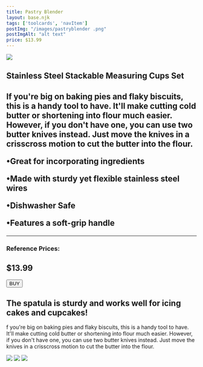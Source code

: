 ```yaml
---
title: Pastry Blender
layout: base.njk
tags: ['toolcards', 'navItem']
postImg: "/images/pastryblender .png"
postImgAlt: "alt text"
price: $13.99 
---
```

<section class="tool_container">
       <img src ="/images/blender.jpg">
      <div class="text">
        <h1>Stainless Steel Stackable Measuring Cups Set<h1>
        <p>If you're big on baking pies and flaky biscuits, this is a handy tool to have. It'll make cutting cold butter or shortening into flour much easier. However, if you don't have one, you can use two butter knives instead. Just move the knives in a crisscross motion to cut the butter into the flour.</p>
        <p>•Great for incorporating ingredients</p>
        <p>•Made with sturdy yet flexible stainless steel wires</p>
        <p>•Dishwasher Safe</p>
        <p>•Features a soft-grip handle</p>
        <hr />
        <!--  need add colors in the checked css-->
        <span class="fa fa-star checked"></span>
        <span class="fa fa-star checked"></span>
        <span class="fa fa-star checked"></span>
        <span class="fa fa-star"></span>
        <span class="fa fa-star"></span>
       <h3>Reference Prices: <h2>$13.99</h2> </h3> 
        <form method="get" action="https://www.target.com/p/kitchenaid-pastry-blender-black/-/A-76341870?clkid=47344217N5c5711ecafcbe38b231e87cf&lnm=81938&afid=Time%20Inc.&ref=tgt_adv_xasd0002"><button type ="submit">BUY</button></form>
      </div>
        </section>
    <!-- content-->
    <div class="toolbody">
        <div class="bodycontext">
         <h2>The spatula is sturdy and works well for icing cakes and cupcakes! </h2>
        <p>f you're big on baking pies and flaky biscuits, this is a handy tool to have. It'll make cutting cold butter or shortening into flour much easier. However, if you don't have one, you can use two butter knives instead. Just move the knives in a crisscross motion to cut the butter into the flour.</p>
        </div>
        <div class="bodyimg">
         <img src ="https://place-hold.it/400x400.jpg">
          <img src ="https://place-hold.it/400x400.jpg"> 
          <img src ="https://place-hold.it/400x400.jpg"> 
        </div>
      </div>




